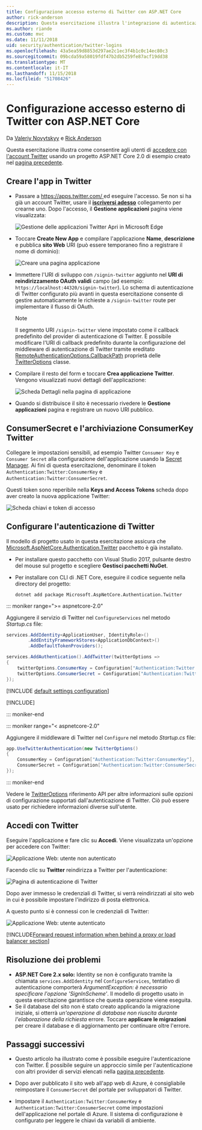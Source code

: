```yaml
---
title: Configurazione accesso esterno di Twitter con ASP.NET Core
author: rick-anderson
description: Questa esercitazione illustra l'integrazione di autenticazione dell'utente account Twitter in un'app ASP.NET Core esistente.
ms.author: riande
ms.custom: mvc
ms.date: 11/11/2018
uid: security/authentication/twitter-logins
ms.openlocfilehash: 43a5ea59d8853d297ae2c1ec3f4b1c0c14ec80c3
ms.sourcegitcommit: 09bcda59a58019fdf47b2db5259fe87acf19dd38
ms.translationtype: MT
ms.contentlocale: it-IT
ms.lasthandoff: 11/15/2018
ms.locfileid: "51708426"
---
```

# <a name="twitter-external-login-setup-with-aspnet-core"></a>Configurazione accesso esterno di Twitter con ASP.NET Core

Da [Valeriy Novytskyy](https://github.com/01binary) e [Rick Anderson](https://twitter.com/RickAndMSFT)

Questa esercitazione illustra come consentire agli utenti di [accedere con l'account Twitter](https://dev.twitter.com/web/sign-in/desktop-browser) usando un progetto ASP.NET Core 2.0 di esempio creato nel [pagina precedente](xref:security/authentication/social/index).

## <a name="create-the-app-in-twitter"></a>Creare l'app in Twitter

* Passare a [ https://apps.twitter.com/ ](https://apps.twitter.com/) ed eseguire l'accesso. Se non si ha già un account Twitter, usare il **[iscriversi adesso](https://twitter.com/signup)** collegamento per crearne uno. Dopo l'accesso, il **Gestione applicazioni** pagina viene visualizzata:

  ![Gestione delle applicazioni Twitter Apri in Microsoft Edge](index/_static/TwitterAppManage.png)

* Toccare **Create New App** e compilare l'applicazione **Name**, **descrizione** e pubblica **sito Web** URI (può essere temporaneo fino a registrare il nome di dominio):

  ![Creare una pagina applicazione](index/_static/TwitterCreate.png)

* Immettere l'URI di sviluppo con `/signin-twitter` aggiunto nel **URI di reindirizzamento OAuth validi** campo (ad esempio: `https://localhost:44320/signin-twitter`). Lo schema di autenticazione di Twitter configurato più avanti in questa esercitazione consente di gestire automaticamente le richieste a `/signin-twitter` route per implementare il flusso di OAuth.

  > [!NOTE]
  > Il segmento URI `/signin-twitter` viene impostato come il callback predefinito del provider di autenticazione di Twitter. È possibile modificare l'URI di callback predefinito durante la configurazione del middleware di autenticazione di Twitter tramite ereditato [RemoteAuthenticationOptions.CallbackPath](/dotnet/api/microsoft.aspnetcore.authentication.remoteauthenticationoptions.callbackpath) proprietà delle [TwitterOptions](/dotnet/api/microsoft.aspnetcore.authentication.twitter.twitteroptions) classe.

* Compilare il resto del form e toccare **Crea applicazione Twitter**. Vengono visualizzati nuovi dettagli dell'applicazione:

  ![Scheda Dettagli nella pagina di applicazione](index/_static/TwitterAppDetails.png)

* Quando si distribuisce il sito è necessario rivedere le **Gestione applicazioni** pagina e registrare un nuovo URI pubblico.

## <a name="storing-twitter-consumerkey-and-consumersecret"></a>ConsumerSecret e l'archiviazione ConsumerKey Twitter

Collegare le impostazioni sensibili, ad esempio Twitter `Consumer Key` e `Consumer Secret` alla configurazione dell'applicazione usando la [Secret Manager](xref:security/app-secrets). Ai fini di questa esercitazione, denominare il token `Authentication:Twitter:ConsumerKey` e `Authentication:Twitter:ConsumerSecret`.

Questi token sono reperibile nella **Keys and Access Tokens** scheda dopo aver creato la nuova applicazione Twitter:

![Scheda chiavi e token di accesso](index/_static/TwitterKeys.png)

## <a name="configure-twitter-authentication"></a>Configurare l'autenticazione di Twitter

Il modello di progetto usato in questa esercitazione assicura che [Microsoft.AspNetCore.Authentication.Twitter](https://www.nuget.org/packages/Microsoft.AspNetCore.Authentication.Twitter) pacchetto è già installato.

* Per installare questo pacchetto con Visual Studio 2017, pulsante destro del mouse sul progetto e scegliere **Gestisci pacchetti NuGet**.
* Per installare con CLI di .NET Core, eseguire il codice seguente nella directory del progetto:

  `dotnet add package Microsoft.AspNetCore.Authentication.Twitter`

::: moniker range=">= aspnetcore-2.0"

Aggiungere il servizio di Twitter nel `ConfigureServices` nel metodo *Startup.cs* file:

```csharp
services.AddIdentity<ApplicationUser, IdentityRole>()
        .AddEntityFrameworkStores<ApplicationDbContext>()
        .AddDefaultTokenProviders();

services.AddAuthentication().AddTwitter(twitterOptions =>
{
    twitterOptions.ConsumerKey = Configuration["Authentication:Twitter:ConsumerKey"];
    twitterOptions.ConsumerSecret = Configuration["Authentication:Twitter:ConsumerSecret"];
});
```

[!INCLUDE [default settings configuration](includes/default-settings.md)]

[!INCLUDE[](includes/chain-auth-providers.md)]

::: moniker-end

::: moniker range="< aspnetcore-2.0"

Aggiungere il middleware di Twitter nel `Configure` nel metodo *Startup.cs* file:

```csharp
app.UseTwitterAuthentication(new TwitterOptions()
{
    ConsumerKey = Configuration["Authentication:Twitter:ConsumerKey"],
    ConsumerSecret = Configuration["Authentication:Twitter:ConsumerSecret"]
});
```

::: moniker-end

Vedere le [TwitterOptions](/dotnet/api/microsoft.aspnetcore.builder.twitteroptions) riferimento API per altre informazioni sulle opzioni di configurazione supportati dall'autenticazione di Twitter. Ciò può essere usato per richiedere informazioni diverse sull'utente.

## <a name="sign-in-with-twitter"></a>Accedi con Twitter

Eseguire l'applicazione e fare clic su **Accedi**. Viene visualizzata un'opzione per accedere con Twitter:

![Applicazione Web: utente non autenticato](index/_static/DoneTwitter.png)

Facendo clic su **Twitter** reindirizza a Twitter per l'autenticazione:

![Pagina di autenticazione di Twitter](index/_static/TwitterLogin.png)

Dopo aver immesso le credenziali di Twitter, si verrà reindirizzati al sito web in cui è possibile impostare l'indirizzo di posta elettronica.

A questo punto si è connessi con le credenziali di Twitter:

![Applicazione Web: utente autenticato](index/_static/Done.png)

[!INCLUDE[Forward request information when behind a proxy or load balancer section](includes/forwarded-headers-middleware.md)]

## <a name="troubleshooting"></a>Risoluzione dei problemi

* **ASP.NET Core 2.x solo:** Identity se non è configurato tramite la chiamata `services.AddIdentity` nel `ConfigureServices`, tentativo di autenticazione comporterà *ArgumentException: è necessario specificare l'opzione 'SignInScheme'*. Il modello di progetto usato in questa esercitazione garantisce che questa operazione viene eseguita.
* Se il database del sito non è stato creato applicando la migrazione iniziale, si otterrà *un'operazione di database non riuscita durante l'elaborazione della richiesta* errore. Toccare **applicare le migrazioni** per creare il database e di aggiornamento per continuare oltre l'errore.

## <a name="next-steps"></a>Passaggi successivi

* Questo articolo ha illustrato come è possibile eseguire l'autenticazione con Twitter. È possibile seguire un approccio simile per l'autenticazione con altri provider di servizi elencati nella [pagina precedente](xref:security/authentication/social/index).

* Dopo aver pubblicato il sito web all'app web di Azure, è consigliabile reimpostare il `ConsumerSecret` del portale per sviluppatori di Twitter.

* Impostare il `Authentication:Twitter:ConsumerKey` e `Authentication:Twitter:ConsumerSecret` come impostazioni dell'applicazione nel portale di Azure. Il sistema di configurazione è configurato per leggere le chiavi da variabili di ambiente.

